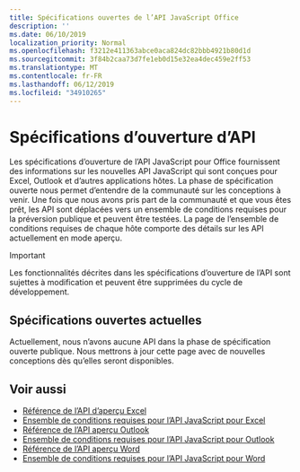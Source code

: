 ```yaml
---
title: Spécifications ouvertes de l’API JavaScript Office
description: ''
ms.date: 06/10/2019
localization_priority: Normal
ms.openlocfilehash: f3212e411363abce0aca824dc82bbb4921b80d1d
ms.sourcegitcommit: 3f84b2caa73d7fe1eb0d15e32ea4dec459e2ff53
ms.translationtype: MT
ms.contentlocale: fr-FR
ms.lasthandoff: 06/12/2019
ms.locfileid: "34910265"
---
```

# <a name="api-open-specifications"></a>Spécifications d’ouverture d’API

Les spécifications d’ouverture de l’API JavaScript pour Office fournissent des informations sur les nouvelles API JavaScript qui sont conçues pour Excel, Outlook et d’autres applications hôtes. La phase de spécification ouverte nous permet d’entendre de la communauté sur les conceptions à venir. Une fois que nous avons pris part de la communauté et que vous êtes prêt, les API sont déplacées vers un ensemble de conditions requises pour la préversion publique et peuvent être testées. La page de l’ensemble de conditions requises de chaque hôte comporte des détails sur les API actuellement en mode aperçu.

> [!IMPORTANT]
> Les fonctionnalités décrites dans les spécifications d’ouverture de l’API sont sujettes à modification et peuvent être supprimées du cycle de développement.

## <a name="current-open-specifications"></a>Spécifications ouvertes actuelles

Actuellement, nous n’avons aucune API dans la phase de spécification ouverte publique. Nous mettrons à jour cette page avec de nouvelles conceptions dès qu’elles seront disponibles.

## <a name="see-also"></a>Voir aussi

- [Référence de l’API d’aperçu Excel](/javascript/api/excel)
- [Ensemble de conditions requises pour l’API JavaScript pour Excel](../requirement-sets/excel-api-requirement-sets.md#excel-javascript-preview-apis)
- [Référence de l’API aperçu Outlook](/javascript/api/outlook)
- [Ensemble de conditions requises pour l’API JavaScript pour Outlook](..//objectmodel/preview-requirement-set/outlook-requirement-set-preview.md)
- [Référence de l’API aperçu Word](/javascript/api/word)
- [Ensemble de conditions requises pour l’API JavaScript pour Word](../requirement-sets/word-api-requirement-sets.md#word-javascript-preview-apis)
